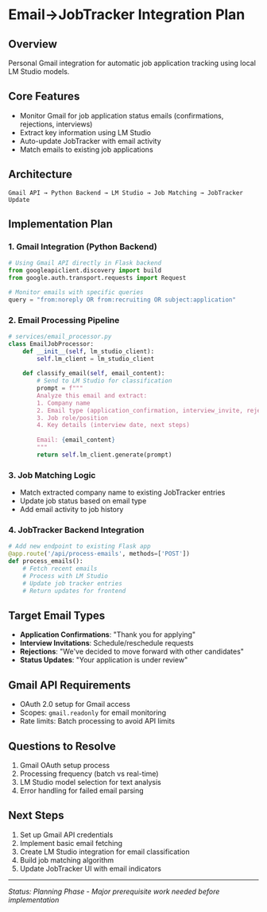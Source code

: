 
# Email→JobTracker Integration Plan

## Overview
Personal Gmail integration for automatic job application tracking using local LM Studio models.

## Core Features
- Monitor Gmail for job application status emails (confirmations, rejections, interviews)
- Extract key information using LM Studio
- Auto-update JobTracker with email activity
- Match emails to existing job applications

## Architecture
```
Gmail API → Python Backend → LM Studio → Job Matching → JobTracker Update
```

## Implementation Plan

### 1. Gmail Integration (Python Backend)
```python
# Using Gmail API directly in Flask backend
from googleapiclient.discovery import build
from google.auth.transport.requests import Request

# Monitor emails with specific queries
query = "from:noreply OR from:recruiting OR subject:application"
```

### 2. Email Processing Pipeline
```python
# services/email_processor.py
class EmailJobProcessor:
    def __init__(self, lm_studio_client):
        self.lm_client = lm_studio_client
    
    def classify_email(self, email_content):
        # Send to LM Studio for classification
        prompt = f"""
        Analyze this email and extract:
        1. Company name
        2. Email type (application_confirmation, interview_invite, rejection)
        3. Job role/position
        4. Key details (interview date, next steps)
        
        Email: {email_content}
        """
        return self.lm_client.generate(prompt)
```

### 3. Job Matching Logic
- Match extracted company name to existing JobTracker entries
- Update job status based on email type
- Add email activity to job history

### 4. JobTracker Backend Integration
```python
# Add new endpoint to existing Flask app
@app.route('/api/process-emails', methods=['POST'])
def process_emails():
    # Fetch recent emails
    # Process with LM Studio
    # Update job tracker entries
    # Return updates for frontend
```

## Target Email Types
- **Application Confirmations**: "Thank you for applying"
- **Interview Invitations**: Schedule/reschedule requests
- **Rejections**: "We've decided to move forward with other candidates"
- **Status Updates**: "Your application is under review"

## Gmail API Requirements
- OAuth 2.0 setup for Gmail access
- Scopes: `gmail.readonly` for email monitoring
- Rate limits: Batch processing to avoid API limits

## Questions to Resolve
1. Gmail OAuth setup process
2. Processing frequency (batch vs real-time)
3. LM Studio model selection for text analysis
4. Error handling for failed email parsing

## Next Steps
1. Set up Gmail API credentials
2. Implement basic email fetching
3. Create LM Studio integration for email classification
4. Build job matching algorithm
5. Update JobTracker UI with email indicators

---
*Status: Planning Phase - Major prerequisite work needed before implementation*